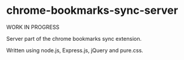 chrome-bookmarks-sync-server
============================

WORK IN PROGRESS

Server part of the chrome bookmarks sync extension.

Written using node.js, Express.js, jQuery and pure.css.

